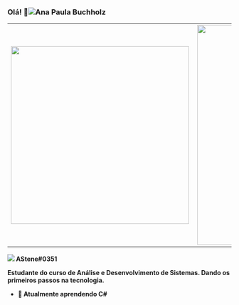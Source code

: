 ### Olá! 👋![Ana Paula Buchholz](https://user-images.githubusercontent.com/72575378/116474612-1ac60580-a84f-11eb-8c73-7f19a984f922.png)


<center>
<table>
    <tr>
        <td><img width="400px" align="left" src="https://github-readme-stats.vercel.app/api/top-langs/?username=AnaPaulaBuchholz&hide=html&layout=compact&theme=monokai" /></td>
        <td><img width="495px" align="left" src="https://github-readme-stats.vercel.app/api?username=AnaPaulaBuchholz&theme=monokai"/></td>
    </tr>   
</table>
</center>  
<b><img src="https://img.shields.io/badge/Discord-7289DA?style=for-the-badge&logo=discord&logoColor=white"/> AStene#0351</p>

Estudante do curso de Análise e Desenvolvimento de Sistemas. Dando os primeiros passos na tecnologia.
- 🌱 Atualmente aprendendo C#


